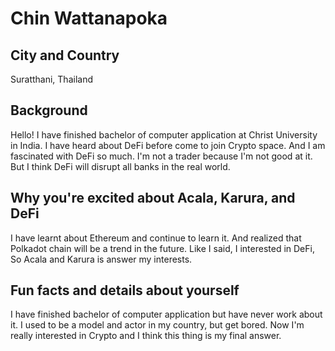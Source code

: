 # Chin Wattanapoka

## City and Country
Suratthani, Thailand

## Background
Hello! I have finished bachelor of computer application at Christ University in India. I have heard about DeFi before come to join Crypto space. And I am fascinated with DeFi so much. I'm not a trader because I'm not good at it. But I think DeFi will disrupt all banks in the real world.

## Why you're excited about Acala, Karura, and DeFi
I have learnt about Ethereum and continue to learn it. And realized that Polkadot chain will be a trend in the future. Like I said, I interested in DeFi, So Acala and Karura is answer my interests.

## Fun facts and details about yourself
I have finished bachelor of computer application but have never work about it. I used to be a model and actor in my country, but get bored. Now I'm really interested in Crypto and I think this thing is my final answer.
